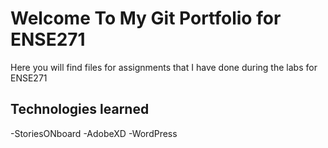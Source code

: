 # Welcome To My Git Portfolio for ENSE271 

Here you will find files for assignments that I have done during the labs for ENSE271 

## Technologies  learned 
-StoriesONboard
-AdobeXD
-WordPress 
